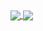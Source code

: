 <a href="https://github.com/anuraghazra/github-readme-stats">
  <img align="center" 
    src="https://github-readme-stats.vercel.app/api?username=MaryamMosstoufi&theme=tokyonight&show_icons=true&include_all_commits=true&hide=stars" 
   />
</a>

<a href="https://github.com/anuraghazra/convoychat">
  <img align="center" 
    src="https://github-readme-stats.vercel.app/api/top-langs/?username=MaryamMosstoufi&theme=nightowl&show_icons=true&count_private=true&hide_title=true" 
  />
</a>
